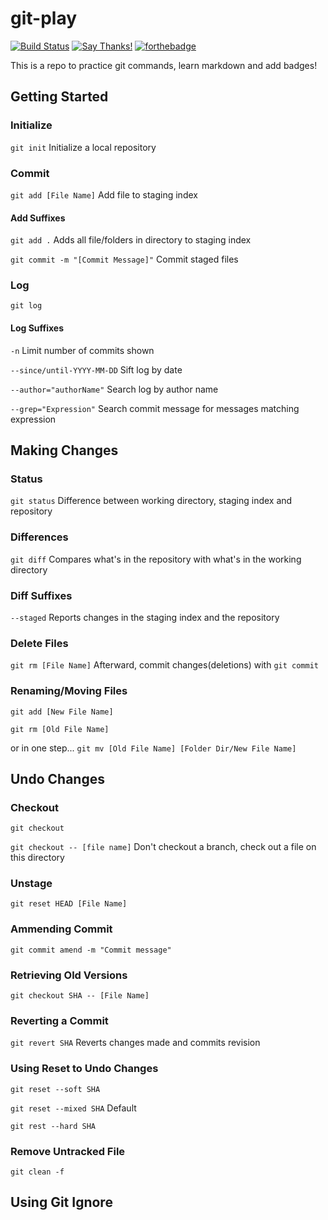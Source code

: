 # git-play 
[![Build Status](https://travis-ci.org/lawrenceogri/git-play.svg?branch=master)](https://travis-ci.org/lawrenceogri/git-play) [![Say Thanks!](https://img.shields.io/badge/Say%20Thanks-!-1EAEDB.svg)](https://saythanks.io/to/lawrenceogri) 
[![forthebadge](https://forthebadge.com/images/badges/uses-git.svg)](https://forthebadge.com)


This is a repo to practice git commands, learn markdown and add badges!

## Getting Started

### Initialize
`git init` Initialize a local repository

### Commit

`git add [File Name]` Add file to staging index

#### Add Suffixes

`git add .` Adds all file/folders in directory to staging index

`git commit -m "[Commit Message]"` Commit staged files

### Log
`git log`


#### Log Suffixes
`-n` Limit number of commits shown

`--since/until-YYYY-MM-DD` Sift log by date 

`--author="authorName"` Search log by author name

`--grep="Expression"` Search commit message for messages matching expression




## Making Changes

### Status
`git status` Difference between working directory, staging index and repository

### Differences
`git diff` Compares what's in the repository with what's in the working directory

### Diff Suffixes
`--staged` Reports changes in the staging index and the repository

### Delete Files
`git rm [File Name]` Afterward, commit changes(deletions) with `git commit`

### Renaming/Moving Files
`git add [New File Name]`

`git rm [Old File Name]`

or in one step...
`git mv [Old File Name] [Folder Dir/New File Name]`



## Undo Changes

### Checkout
`git checkout` 

`git checkout -- [file name]` Don't checkout a branch, check out a file on this directory

### Unstage
`git reset HEAD [File Name]`

### Ammending Commit
`git commit amend -m "Commit message"`

### Retrieving Old Versions
`git checkout SHA -- [File Name]`

### Reverting a Commit
`git revert SHA` Reverts changes made and commits revision

### Using Reset to Undo Changes
`git reset --soft SHA`

`git reset --mixed SHA` Default

`git rest --hard SHA`

### Remove Untracked File
`git clean -f`


## Using Git Ignore


